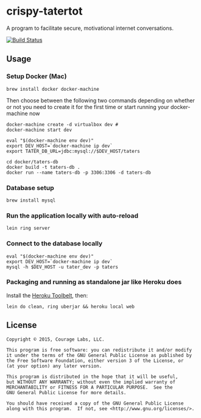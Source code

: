 # crispy-tatertot

A program to facilitate secure, motivational internet conversations.

[![Build Status](https://travis-ci.org/couragelabs/crispy-tatertot.svg?branch=master)](https://travis-ci.org/couragelabs/crispy-tatertot)

## Usage

### Setup Docker (Mac)

```
brew install docker docker-machine
```
Then choose between the following two commands depending on whether or not you need to create it for the first time or start running your docker-machine now

```
docker-machine create -d virtualbox dev # 
docker-machine start dev 
```

```
eval "$(docker-machine env dev)"
export DEV_HOST=`docker-machine ip dev`
export TATER_DB_URL=jdbc:mysql://$DEV_HOST/taters
```
```
cd docker/taters-db
docker build -t taters-db .
docker run --name taters-db -p 3306:3306 -d taters-db
```

### Database setup
```
brew install mysql
```

### Run the application locally with auto-reload

```
lein ring server
```

### Connect to the database locally
```
eval "$(docker-machine env dev)"
export DEV_HOST=`docker-machine ip dev`
mysql -h $DEV_HOST -u tater_dev -p taters
```

### Packaging and running as standalone jar like Heroku does
Install the [Heroku Toolbelt](https://toolbelt.heroku.com/), then:

```
lein do clean, ring uberjar && heroku local web
```

## License

    Copyright © 2015, Courage Labs, LLC.
    
    This program is free software: you can redistribute it and/or modify
    it under the terms of the GNU General Public License as published by
    the Free Software Foundation, either version 3 of the License, or
    (at your option) any later version.
    
    This program is distributed in the hope that it will be useful,
    but WITHOUT ANY WARRANTY; without even the implied warranty of
    MERCHANTABILITY or FITNESS FOR A PARTICULAR PURPOSE.  See the
    GNU General Public License for more details.
    
    You should have received a copy of the GNU General Public License
    along with this program.  If not, see <http://www.gnu.org/licenses/>.
    
